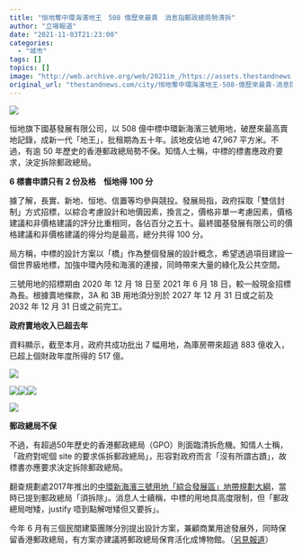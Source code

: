 ```yaml
---
title: "恒地奪中環海濱地王　508 億歷來最貴　消息指郵政總局勢清拆"
author: "立場報道"
date: "2021-11-03T21:23:00"
categories:
  - "城市"
tags: []
topics: []
image: "http://web.archive.org/web/2021im_/https://assets.thestandnews.com/media/photos/template-13_ns9B63V.png"
original_url: "thestandnews.com/city/恒地奪中環海濱地王-508-億歷來最貴-消息指郵政總局勢清拆"
---
```

![](http://web.archive.org/web/2021im_/https://assets.thestandnews.com/media/photos/template-13_ns9B63V.png)

恒地旗下國基發展有限公司，以 508 億中標中環新海濱三號用地，破歷來最高賣地記錄，成新一代「地王」，批租期為五十年。該地皮佔地 47,967 平方米。不過，有逾 50 年歷史的香港郵政總局勢不保。知情人士稱，中標的標書應政府要求，決定拆除郵政總局。

**6 標書申請只有 2 份及格　恒地得 100 分**

據了解，長實、新地、恒地、信置等均參與競投。發展局指，政府採取「雙信封制」方式招標，以綜合考慮設計和地價因素，換言之，價格非單一考慮因素，價格建議和非價格建議的評分比重相同，各佔百分之五十。最終國基發展有限公司的價格建議和非價格建議的得分均是最高，總分共得 100 分。

局方稱，中標的設計方案以「橋」作為整個發展的設計概念，希望透過項目建設一個世界級地標，加強中環內陸和海濱的連接，同時帶來大量的綠化及公共空間。

三號用地的招標期由 2020 年 12 月 18 日至 2021 年 6 月 18 日，較一般現金招標為長。根據賣地條款，3A 和 3B 用地須分別於 2027 年 12 月 31 日或之前及 2032 年 12 月 31 日或之前完工。

**政府賣地收入已超去年**

資料顯示，截至本月，政府共成功批出 7 幅用地，為庫房帶來超過 883 億收入，已超上個財政年度所得的 517 億。

![](http://web.archive.org/web/2021im_/https://assets.thestandnews.com/media/photos/0005_v8Osurl.jpg)

![](http://web.archive.org/web/2021im_/https://assets.thestandnews.com/media/photos/0003_ncInvWM.jpg)![](http://web.archive.org/web/2021im_/https://assets.thestandnews.com/media/photos/0002_t1A2HIG.jpg)![](http://web.archive.org/web/2021im_/https://assets.thestandnews.com/media/photos/0004_Es2Rzt7.jpg)

![](http://web.archive.org/web/2021im_/https://assets.thestandnews.com/media/photos/0001_iot1pBV.jpg)

**郵政總局不保**

不過，有超過50年歷史的香港郵政總局（GPO）則面臨清拆危機。知情人士稱，「政府對呢個 site 的要求係拆郵政總局」，形容對政府而言「沒有所謂古蹟」，故標書亦應要求決定拆除郵政總局。

翻查規劃處2017年推出的[中環新海濱三號用地「綜合發展區」地帶規劃大綱](http://web.archive.org/web/20211103182418/https://www.pland.gov.hk/pland_tc/access/pec/others/Site%203%20PB%20(full%20set_tc).pdf)，當時已提到郵政總局「須拆除」。消息人士續稱，中標的用地具高度限制，但「郵政總局咁矮，justify 唔到點解咁矮但又要拆」。

今年 6 月有三個民間建築團隊分別提出設計方案，兼顧商業用途發展外，同時保留香港郵政總局，有方案亦建議將郵政總局保育活化成博物館。（[另見報道](../../city/%E4%B8%AD%E7%92%B0%E6%96%B0%E6%B5%B7%E6%BF%B1%E4%B8%89%E8%99%9F%E7%94%A8%E5%9C%B0%E6%88%AA%E6%A8%99%E5%9C%A8%E5%8D%B3-%E6%B0%91%E9%96%93%E5%BB%BA%E7%AF%89%E5%9C%98%E9%AB%94%E6%8F%90%E4%BF%9D%E7%95%99%E9%83%B5%E6%94%BF%E7%B8%BD%E5%B1%80%E6%96%B9%E6%A1%88)）